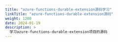 ```yaml
---
title: "azure-functions-durable-extension源码学习"
linkTitle: "azure-functions-durable-extension源码"
weight: 1200
date: 2024-01-19
description: >
  学习azure-functions-durable-extension项目的源码
---
```


